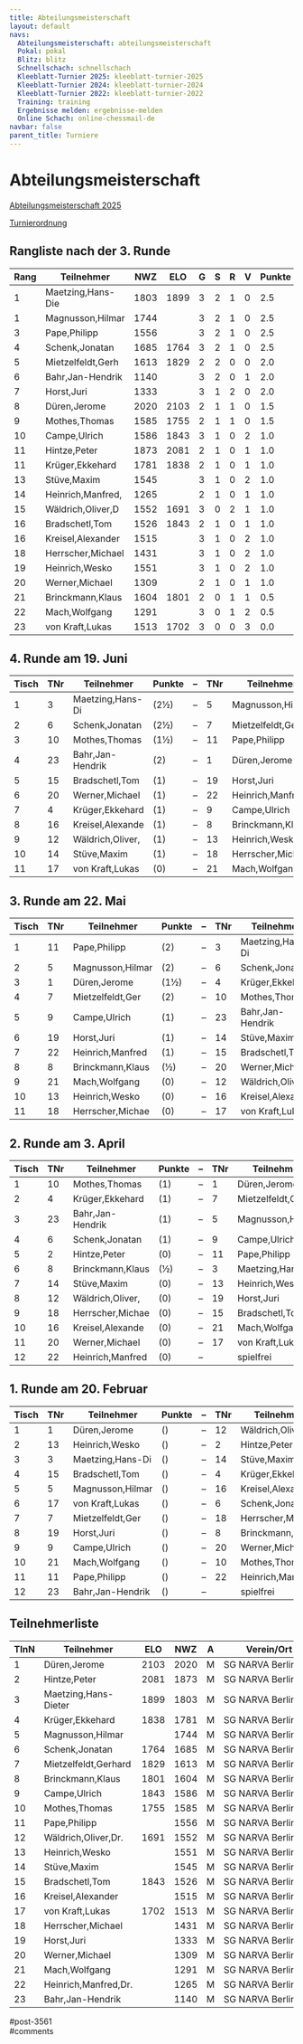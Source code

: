 ```yaml
---
title: Abteilungsmeisterschaft 
layout: default
navs:
  Abteilungsmeisterschaft: abteilungsmeisterschaft
  Pokal: pokal
  Blitz: blitz
  Schnellschach: schnellschach
  Kleeblatt-Turnier 2025: kleeblatt-turnier-2025
  Kleeblatt-Turnier 2024: kleeblatt-turnier-2024
  Kleeblatt-Turnier 2022: kleeblatt-turnier-2022
  Training: training
  Ergebnisse melden: ergebnisse-melden
  Online Schach: online-chessmail-de
navbar: false
parent_title: Turniere
---
```

<div class="post-3561 page type-page status-publish hentry" id="post-3561">
<h1 class="entry-title">Abteilungsmeisterschaft</h1>
<div class="entry-content">
<p><a href="https://www.narva-schach.de/wordpress/wp-content/uploads/2024/12/Abteilungsmeisterschaft-2025.pdf">Abteilungsmeisterschaft 2025</a></p>
<p><a href="http://www.narva-schach.de/wordpress/wp-content/uploads/2020/01/Turnierordnung.pdf">Turnierordnung</a></p>
<h2>Rangliste nach der 3. Runde</h2>
<table class="clean swiss footable">
<thead>
<tr>
<th>Rang</th>
<th>Teilnehmer</th>
<th>NWZ</th>
<th>ELO</th>
<th>G</th>
<th>S</th>
<th>R</th>
<th>V</th>
<th>Punkte</th>
<th>Buchh</th>
<th>SoBerg</th>
</tr>
</thead>
<tbody>
<tr>
<td>1</td>
<td>Maetzing,Hans-Die</td>
<td>1803</td>
<td>1899</td>
<td>3</td>
<td>2</td>
<td>1</td>
<td>0</td>
<td>2.5</td>
<td>5.0</td>
<td>3.75</td>
</tr>
<tr>
<td>1</td>
<td>Magnusson,Hilmar</td>
<td>1744</td>
<td></td>
<td>3</td>
<td>2</td>
<td>1</td>
<td>0</td>
<td>2.5</td>
<td>5.0</td>
<td>3.75</td>
</tr>
<tr>
<td>3</td>
<td>Pape,Philipp</td>
<td>1556</td>
<td></td>
<td>3</td>
<td>2</td>
<td>1</td>
<td>0</td>
<td>2.5</td>
<td>4.5</td>
<td>3.50</td>
</tr>
<tr>
<td>4</td>
<td>Schenk,Jonatan</td>
<td>1685</td>
<td>1764</td>
<td>3</td>
<td>2</td>
<td>1</td>
<td>0</td>
<td>2.5</td>
<td>3.5</td>
<td>2.25</td>
</tr>
<tr>
<td>5</td>
<td>Mietzelfeldt,Gerh</td>
<td>1613</td>
<td>1829</td>
<td>2</td>
<td>2</td>
<td>0</td>
<td>0</td>
<td>2.0</td>
<td>6.0</td>
<td>3.00</td>
</tr>
<tr>
<td>6</td>
<td>Bahr,Jan-Hendrik</td>
<td>1140</td>
<td></td>
<td>3</td>
<td>2</td>
<td>0</td>
<td>1</td>
<td>2.0</td>
<td>4.5</td>
<td>2.00</td>
</tr>
<tr>
<td>7</td>
<td>Horst,Juri</td>
<td>1333</td>
<td></td>
<td>3</td>
<td>1</td>
<td>2</td>
<td>0</td>
<td>2.0</td>
<td>3.5</td>
<td>2.25</td>
</tr>
<tr>
<td>8</td>
<td>Düren,Jerome</td>
<td>2020</td>
<td>2103</td>
<td>2</td>
<td>1</td>
<td>1</td>
<td>0</td>
<td>1.5</td>
<td>5.5</td>
<td>2.00</td>
</tr>
<tr>
<td>9</td>
<td>Mothes,Thomas</td>
<td>1585</td>
<td>1755</td>
<td>2</td>
<td>1</td>
<td>1</td>
<td>0</td>
<td>1.5</td>
<td>5.0</td>
<td>1.50</td>
</tr>
<tr>
<td>10</td>
<td>Campe,Ulrich</td>
<td>1586</td>
<td>1843</td>
<td>3</td>
<td>1</td>
<td>0</td>
<td>2</td>
<td>1.0</td>
<td>5.5</td>
<td>1.50</td>
</tr>
<tr>
<td>11</td>
<td>Hintze,Peter</td>
<td>1873</td>
<td>2081</td>
<td>2</td>
<td>1</td>
<td>0</td>
<td>1</td>
<td>1.0</td>
<td>5.5</td>
<td>1.00</td>
</tr>
<tr>
<td>11</td>
<td>Krüger,Ekkehard</td>
<td>1781</td>
<td>1838</td>
<td>2</td>
<td>1</td>
<td>0</td>
<td>1</td>
<td>1.0</td>
<td>5.5</td>
<td>1.00</td>
</tr>
<tr>
<td>13</td>
<td>Stüve,Maxim</td>
<td>1545</td>
<td></td>
<td>3</td>
<td>1</td>
<td>0</td>
<td>2</td>
<td>1.0</td>
<td>5.0</td>
<td>1.00</td>
</tr>
<tr>
<td>14</td>
<td>Heinrich,Manfred,</td>
<td>1265</td>
<td></td>
<td>2</td>
<td>1</td>
<td>0</td>
<td>1</td>
<td>1.0</td>
<td>5.0</td>
<td>0.50</td>
</tr>
<tr>
<td>15</td>
<td>Wäldrich,Oliver,D</td>
<td>1552</td>
<td>1691</td>
<td>3</td>
<td>0</td>
<td>2</td>
<td>1</td>
<td>1.0</td>
<td>4.5</td>
<td>1.25</td>
</tr>
<tr>
<td>16</td>
<td>Bradschetl,Tom</td>
<td>1526</td>
<td>1843</td>
<td>2</td>
<td>1</td>
<td>0</td>
<td>1</td>
<td>1.0</td>
<td>4.0</td>
<td>0.50</td>
</tr>
<tr>
<td>16</td>
<td>Kreisel,Alexander</td>
<td>1515</td>
<td></td>
<td>3</td>
<td>1</td>
<td>0</td>
<td>2</td>
<td>1.0</td>
<td>4.0</td>
<td>0.50</td>
</tr>
<tr>
<td>18</td>
<td>Herrscher,Michael</td>
<td>1431</td>
<td></td>
<td>3</td>
<td>1</td>
<td>0</td>
<td>2</td>
<td>1.0</td>
<td>4.0</td>
<td>0.00</td>
</tr>
<tr>
<td>19</td>
<td>Heinrich,Wesko</td>
<td>1551</td>
<td></td>
<td>3</td>
<td>1</td>
<td>0</td>
<td>2</td>
<td>1.0</td>
<td>3.5</td>
<td>1.00</td>
</tr>
<tr>
<td>20</td>
<td>Werner,Michael</td>
<td>1309</td>
<td></td>
<td>2</td>
<td>1</td>
<td>0</td>
<td>1</td>
<td>1.0</td>
<td>3.0</td>
<td>0.00</td>
</tr>
<tr>
<td>21</td>
<td>Brinckmann,Klaus</td>
<td>1604</td>
<td>1801</td>
<td>2</td>
<td>0</td>
<td>1</td>
<td>1</td>
<td>0.5</td>
<td>5.5</td>
<td>1.00</td>
</tr>
<tr>
<td>22</td>
<td>Mach,Wolfgang</td>
<td>1291</td>
<td></td>
<td>3</td>
<td>0</td>
<td>1</td>
<td>2</td>
<td>0.5</td>
<td>4.0</td>
<td>0.50</td>
</tr>
<tr>
<td>23</td>
<td>von Kraft,Lukas</td>
<td>1513</td>
<td>1702</td>
<td>3</td>
<td>0</td>
<td>0</td>
<td>3</td>
<td>0.0</td>
<td>5.5</td>
<td>0.00</td>
</tr>
</tbody>
</table>
<h2>4. Runde am 19. Juni</h2>
<table class="clean swiss footable">
<thead>
<tr>
<th>Tisch</th>
<th>TNr</th>
<th>Teilnehmer</th>
<th>Punkte</th>
<th>–</th>
<th>TNr</th>
<th>Teilnehmer</th>
<th>Punkte</th>
<th>Ergebnis</th>
<th>At</th>
</tr>
</thead>
<tbody>
<tr>
<td>1</td>
<td>3</td>
<td>Maetzing,Hans-Di</td>
<td>(2½)</td>
<td>–</td>
<td>5</td>
<td>Magnusson,Hilmar</td>
<td>(2½)</td>
<td>3.7.</td>
<td></td>
</tr>
<tr>
<td>2</td>
<td>6</td>
<td>Schenk,Jonatan</td>
<td>(2½)</td>
<td>–</td>
<td>7</td>
<td>Mietzelfeldt,Ger</td>
<td>(2)</td>
<td>1 – 0</td>
<td></td>
</tr>
<tr>
<td>3</td>
<td>10</td>
<td>Mothes,Thomas</td>
<td>(1½)</td>
<td>–</td>
<td>11</td>
<td>Pape,Philipp</td>
<td>(2½)</td>
<td>1 – 0</td>
<td></td>
</tr>
<tr>
<td>4</td>
<td>23</td>
<td>Bahr,Jan-Hendrik</td>
<td>(2)</td>
<td>–</td>
<td>1</td>
<td>Düren,Jerome</td>
<td>(1½)</td>
<td> –</td>
<td></td>
</tr>
<tr>
<td>5</td>
<td>15</td>
<td>Bradschetl,Tom</td>
<td>(1)</td>
<td>–</td>
<td>19</td>
<td>Horst,Juri</td>
<td>(2)</td>
<td>1 – 0</td>
<td></td>
</tr>
<tr>
<td>6</td>
<td>20</td>
<td>Werner,Michael</td>
<td>(1)</td>
<td>–</td>
<td>22</td>
<td>Heinrich,Manfred</td>
<td>(1)</td>
<td> –</td>
<td></td>
</tr>
<tr>
<td>7</td>
<td>4</td>
<td>Krüger,Ekkehard</td>
<td>(1)</td>
<td>–</td>
<td>9</td>
<td>Campe,Ulrich</td>
<td>(1)</td>
<td>3.7.</td>
<td></td>
</tr>
<tr>
<td>8</td>
<td>16</td>
<td>Kreisel,Alexande</td>
<td>(1)</td>
<td>–</td>
<td>8</td>
<td>Brinckmann,Klaus</td>
<td>(½)</td>
<td>½ – ½</td>
<td></td>
</tr>
<tr>
<td>9</td>
<td>12</td>
<td>Wäldrich,Oliver,</td>
<td>(1)</td>
<td>–</td>
<td>13</td>
<td>Heinrich,Wesko</td>
<td>(1)</td>
<td>0 – 1</td>
<td></td>
</tr>
<tr>
<td>10</td>
<td>14</td>
<td>Stüve,Maxim</td>
<td>(1)</td>
<td>–</td>
<td>18</td>
<td>Herrscher,Michae</td>
<td>(1)</td>
<td> –</td>
<td></td>
</tr>
<tr>
<td>11</td>
<td>17</td>
<td>von Kraft,Lukas</td>
<td>(0)</td>
<td>–</td>
<td>21</td>
<td>Mach,Wolfgang</td>
<td>(½)</td>
<td>1 – 0</td>
<td></td>
</tr>
</tbody>
</table>
<h2>3. Runde am 22. Mai</h2>
<table class="clean swiss footable">
<thead>
<tr>
<th>Tisch</th>
<th>TNr</th>
<th>Teilnehmer</th>
<th>Punkte</th>
<th>–</th>
<th>TNr</th>
<th>Teilnehmer</th>
<th>Punkte</th>
<th>Ergebnis</th>
<th>At</th>
</tr>
</thead>
<tbody>
<tr>
<td>1</td>
<td>11</td>
<td>Pape,Philipp</td>
<td>(2)</td>
<td>–</td>
<td>3</td>
<td>Maetzing,Hans-Di</td>
<td>(2)</td>
<td>½ – ½</td>
<td></td>
</tr>
<tr>
<td>2</td>
<td>5</td>
<td>Magnusson,Hilmar</td>
<td>(2)</td>
<td>–</td>
<td>6</td>
<td>Schenk,Jonatan</td>
<td>(2)</td>
<td>½ – ½</td>
<td></td>
</tr>
<tr>
<td>3</td>
<td>1</td>
<td>Düren,Jerome</td>
<td>(1½)</td>
<td>–</td>
<td>4</td>
<td>Krüger,Ekkehard</td>
<td>(1)</td>
<td>1 – 0</td>
<td></td>
</tr>
<tr>
<td>4</td>
<td>7</td>
<td>Mietzelfeldt,Ger</td>
<td>(2)</td>
<td>–</td>
<td>10</td>
<td>Mothes,Thomas</td>
<td>(1½)</td>
<td>0 – 1</td>
<td></td>
</tr>
<tr>
<td>5</td>
<td>9</td>
<td>Campe,Ulrich</td>
<td>(1)</td>
<td>–</td>
<td>23</td>
<td>Bahr,Jan-Hendrik</td>
<td>(1)</td>
<td>0 – 1</td>
<td></td>
</tr>
<tr>
<td>6</td>
<td>19</td>
<td>Horst,Juri</td>
<td>(1)</td>
<td>–</td>
<td>14</td>
<td>Stüve,Maxim</td>
<td>(1)</td>
<td>1 – 0</td>
<td></td>
</tr>
<tr>
<td>7</td>
<td>22</td>
<td>Heinrich,Manfred</td>
<td>(1)</td>
<td>–</td>
<td>15</td>
<td>Bradschetl,Tom</td>
<td>(1)</td>
<td> –</td>
<td></td>
</tr>
<tr>
<td>8</td>
<td>8</td>
<td>Brinckmann,Klaus</td>
<td>(½)</td>
<td>–</td>
<td>20</td>
<td>Werner,Michael</td>
<td>(1)</td>
<td>½ – ½</td>
<td></td>
</tr>
<tr>
<td>9</td>
<td>21</td>
<td>Mach,Wolfgang</td>
<td>(0)</td>
<td>–</td>
<td>12</td>
<td>Wäldrich,Oliver,</td>
<td>(½)</td>
<td>½ – ½</td>
<td></td>
</tr>
<tr>
<td>10</td>
<td>13</td>
<td>Heinrich,Wesko</td>
<td>(0)</td>
<td>–</td>
<td>16</td>
<td>Kreisel,Alexande</td>
<td>(1)</td>
<td>1 – 0</td>
<td></td>
</tr>
<tr>
<td>11</td>
<td>18</td>
<td>Herrscher,Michae</td>
<td>(0)</td>
<td>–</td>
<td>17</td>
<td>von Kraft,Lukas</td>
<td>(0)</td>
<td>1 – 0</td>
<td></td>
</tr>
</tbody>
</table>
<h2>2. Runde am 3. April</h2>
<table class="clean swiss footable">
<thead>
<tr>
<th>Tisch</th>
<th>TNr</th>
<th>Teilnehmer</th>
<th>Punkte</th>
<th>–</th>
<th>TNr</th>
<th>Teilnehmer</th>
<th>Punkte</th>
<th>Ergebnis</th>
<th>At</th>
</tr>
</thead>
<tbody>
<tr>
<td>1</td>
<td>10</td>
<td>Mothes,Thomas</td>
<td>(1)</td>
<td>–</td>
<td>1</td>
<td>Düren,Jerome</td>
<td>(1)</td>
<td>½ – ½</td>
<td></td>
</tr>
<tr>
<td>2</td>
<td>4</td>
<td>Krüger,Ekkehard</td>
<td>(1)</td>
<td>–</td>
<td>7</td>
<td>Mietzelfeldt,Ger</td>
<td>(1)</td>
<td>0 – 1</td>
<td></td>
</tr>
<tr>
<td>3</td>
<td>23</td>
<td>Bahr,Jan-Hendrik</td>
<td>(1)</td>
<td>–</td>
<td>5</td>
<td>Magnusson,Hilmar</td>
<td>(1)</td>
<td>0 – 1</td>
<td></td>
</tr>
<tr>
<td>4</td>
<td>6</td>
<td>Schenk,Jonatan</td>
<td>(1)</td>
<td>–</td>
<td>9</td>
<td>Campe,Ulrich</td>
<td>(1)</td>
<td>1 – 0</td>
<td></td>
</tr>
<tr>
<td>5</td>
<td>2</td>
<td>Hintze,Peter</td>
<td>(0)</td>
<td>–</td>
<td>11</td>
<td>Pape,Philipp</td>
<td>(1)</td>
<td>0 – 1</td>
<td></td>
</tr>
<tr>
<td>6</td>
<td>8</td>
<td>Brinckmann,Klaus</td>
<td>(½)</td>
<td>–</td>
<td>3</td>
<td>Maetzing,Hans-Di</td>
<td>(0)</td>
<td>– – +</td>
<td></td>
</tr>
<tr>
<td>7</td>
<td>14</td>
<td>Stüve,Maxim</td>
<td>(0)</td>
<td>–</td>
<td>13</td>
<td>Heinrich,Wesko</td>
<td>(0)</td>
<td>1 – 0</td>
<td></td>
</tr>
<tr>
<td>8</td>
<td>12</td>
<td>Wäldrich,Oliver,</td>
<td>(0)</td>
<td>–</td>
<td>19</td>
<td>Horst,Juri</td>
<td>(½)</td>
<td>½ – ½</td>
<td></td>
</tr>
<tr>
<td>9</td>
<td>18</td>
<td>Herrscher,Michae</td>
<td>(0)</td>
<td>–</td>
<td>15</td>
<td>Bradschetl,Tom</td>
<td>(0)</td>
<td>– – +</td>
<td></td>
</tr>
<tr>
<td>10</td>
<td>16</td>
<td>Kreisel,Alexande</td>
<td>(0)</td>
<td>–</td>
<td>21</td>
<td>Mach,Wolfgang</td>
<td>(0)</td>
<td>1 – 0</td>
<td></td>
</tr>
<tr>
<td>11</td>
<td>20</td>
<td>Werner,Michael</td>
<td>(0)</td>
<td>–</td>
<td>17</td>
<td>von Kraft,Lukas</td>
<td>(0)</td>
<td>1 – 0</td>
<td></td>
</tr>
<tr>
<td>12</td>
<td>22</td>
<td>Heinrich,Manfred</td>
<td>(0)</td>
<td>–</td>
<td></td>
<td>spielfrei</td>
<td>(0)</td>
<td>+ – –</td>
<td></td>
</tr>
</tbody>
</table>
<h2>1. Runde am 20. Februar</h2>
<table class="clean swiss footable">
<thead>
<tr>
<th>Tisch</th>
<th>TNr</th>
<th>Teilnehmer</th>
<th>Punkte</th>
<th>–</th>
<th>TNr</th>
<th>Teilnehmer</th>
<th>Punkte</th>
<th>Ergebnis</th>
<th>At</th>
</tr>
</thead>
<tbody>
<tr>
<td>1</td>
<td>1</td>
<td>Düren,Jerome</td>
<td>()</td>
<td>–</td>
<td>12</td>
<td>Wäldrich,Oliver,</td>
<td>()</td>
<td>1 – 0</td>
<td></td>
</tr>
<tr>
<td>2</td>
<td>13</td>
<td>Heinrich,Wesko</td>
<td>()</td>
<td>–</td>
<td>2</td>
<td>Hintze,Peter</td>
<td>()</td>
<td>0 – 1</td>
<td></td>
</tr>
<tr>
<td>3</td>
<td>3</td>
<td>Maetzing,Hans-Di</td>
<td>()</td>
<td>–</td>
<td>14</td>
<td>Stüve,Maxim</td>
<td>()</td>
<td>1 – 0</td>
<td></td>
</tr>
<tr>
<td>4</td>
<td>15</td>
<td>Bradschetl,Tom</td>
<td>()</td>
<td>–</td>
<td>4</td>
<td>Krüger,Ekkehard</td>
<td>()</td>
<td>0 – 1</td>
<td></td>
</tr>
<tr>
<td>5</td>
<td>5</td>
<td>Magnusson,Hilmar</td>
<td>()</td>
<td>–</td>
<td>16</td>
<td>Kreisel,Alexande</td>
<td>()</td>
<td>1 – 0</td>
<td></td>
</tr>
<tr>
<td>6</td>
<td>17</td>
<td>von Kraft,Lukas</td>
<td>()</td>
<td>–</td>
<td>6</td>
<td>Schenk,Jonatan</td>
<td>()</td>
<td>0 – 1</td>
<td></td>
</tr>
<tr>
<td>7</td>
<td>7</td>
<td>Mietzelfeldt,Ger</td>
<td>()</td>
<td>–</td>
<td>18</td>
<td>Herrscher,Michae</td>
<td>()</td>
<td>1 – 0</td>
<td></td>
</tr>
<tr>
<td>8</td>
<td>19</td>
<td>Horst,Juri</td>
<td>()</td>
<td>–</td>
<td>8</td>
<td>Brinckmann,Klaus</td>
<td>()</td>
<td>½ – ½</td>
<td></td>
</tr>
<tr>
<td>9</td>
<td>9</td>
<td>Campe,Ulrich</td>
<td>()</td>
<td>–</td>
<td>20</td>
<td>Werner,Michael</td>
<td>()</td>
<td>1 – 0</td>
<td></td>
</tr>
<tr>
<td>10</td>
<td>21</td>
<td>Mach,Wolfgang</td>
<td>()</td>
<td>–</td>
<td>10</td>
<td>Mothes,Thomas</td>
<td>()</td>
<td>0 – 1</td>
<td></td>
</tr>
<tr>
<td>11</td>
<td>11</td>
<td>Pape,Philipp</td>
<td>()</td>
<td>–</td>
<td>22</td>
<td>Heinrich,Manfred</td>
<td>()</td>
<td>1 – 0</td>
<td></td>
</tr>
<tr>
<td>12</td>
<td>23</td>
<td>Bahr,Jan-Hendrik</td>
<td>()</td>
<td>–</td>
<td></td>
<td>spielfrei</td>
<td>()</td>
<td>+ – –</td>
<td></td>
</tr>
</tbody>
</table>
<h2>Teilnehmerliste</h2>
<table class="clean swiss footable">
<thead>
<tr>
<th>TlnN</th>
<th>Teilnehmer</th>
<th>ELO</th>
<th>NWZ</th>
<th>A</th>
<th>Verein/Ort</th>
</tr>
</thead>
<tbody>
<tr>
<td>1</td>
<td>Düren,Jerome</td>
<td>2103</td>
<td>2020</td>
<td>M</td>
<td>SG NARVA Berlin e.V.</td>
</tr>
<tr>
<td>2</td>
<td>Hintze,Peter</td>
<td>2081</td>
<td>1873</td>
<td>M</td>
<td>SG NARVA Berlin e.V.</td>
</tr>
<tr>
<td>3</td>
<td>Maetzing,Hans-Dieter</td>
<td>1899</td>
<td>1803</td>
<td>M</td>
<td>SG NARVA Berlin e.V.</td>
</tr>
<tr>
<td>4</td>
<td>Krüger,Ekkehard</td>
<td>1838</td>
<td>1781</td>
<td>M</td>
<td>SG NARVA Berlin e.V.</td>
</tr>
<tr>
<td>5</td>
<td>Magnusson,Hilmar</td>
<td></td>
<td>1744</td>
<td>M</td>
<td>SG NARVA Berlin e.V.</td>
</tr>
<tr>
<td>6</td>
<td>Schenk,Jonatan</td>
<td>1764</td>
<td>1685</td>
<td>M</td>
<td>SG NARVA Berlin e.V.</td>
</tr>
<tr>
<td>7</td>
<td>Mietzelfeldt,Gerhard</td>
<td>1829</td>
<td>1613</td>
<td>M</td>
<td>SG NARVA Berlin e.V.</td>
</tr>
<tr>
<td>8</td>
<td>Brinckmann,Klaus</td>
<td>1801</td>
<td>1604</td>
<td>M</td>
<td>SG NARVA Berlin e.V.</td>
</tr>
<tr>
<td>9</td>
<td>Campe,Ulrich</td>
<td>1843</td>
<td>1586</td>
<td>M</td>
<td>SG NARVA Berlin e.V.</td>
</tr>
<tr>
<td>10</td>
<td>Mothes,Thomas</td>
<td>1755</td>
<td>1585</td>
<td>M</td>
<td>SG NARVA Berlin e.V.</td>
</tr>
<tr>
<td>11</td>
<td>Pape,Philipp</td>
<td></td>
<td>1556</td>
<td>M</td>
<td>SG NARVA Berlin e.V.</td>
</tr>
<tr>
<td>12</td>
<td>Wäldrich,Oliver,Dr.</td>
<td>1691</td>
<td>1552</td>
<td>M</td>
<td>SG NARVA Berlin e.V.</td>
</tr>
<tr>
<td>13</td>
<td>Heinrich,Wesko</td>
<td></td>
<td>1551</td>
<td>M</td>
<td>SG NARVA Berlin e.V.</td>
</tr>
<tr>
<td>14</td>
<td>Stüve,Maxim</td>
<td></td>
<td>1545</td>
<td>M</td>
<td>SG NARVA Berlin e.V.</td>
</tr>
<tr>
<td>15</td>
<td>Bradschetl,Tom</td>
<td>1843</td>
<td>1526</td>
<td>M</td>
<td>SG NARVA Berlin e.V.</td>
</tr>
<tr>
<td>16</td>
<td>Kreisel,Alexander</td>
<td></td>
<td>1515</td>
<td>M</td>
<td>SG NARVA Berlin e.V.</td>
</tr>
<tr>
<td>17</td>
<td>von Kraft,Lukas</td>
<td>1702</td>
<td>1513</td>
<td>M</td>
<td>SG NARVA Berlin e.V.</td>
</tr>
<tr>
<td>18</td>
<td>Herrscher,Michael</td>
<td></td>
<td>1431</td>
<td>M</td>
<td>SG NARVA Berlin e.V.</td>
</tr>
<tr>
<td>19</td>
<td>Horst,Juri</td>
<td></td>
<td>1333</td>
<td>M</td>
<td>SG NARVA Berlin e.V.</td>
</tr>
<tr>
<td>20</td>
<td>Werner,Michael</td>
<td></td>
<td>1309</td>
<td>M</td>
<td>SG NARVA Berlin e.V.</td>
</tr>
<tr>
<td>21</td>
<td>Mach,Wolfgang</td>
<td></td>
<td>1291</td>
<td>M</td>
<td>SG NARVA Berlin e.V.</td>
</tr>
<tr>
<td>22</td>
<td>Heinrich,Manfred,Dr.</td>
<td></td>
<td>1265</td>
<td>M</td>
<td>SG NARVA Berlin e.V.</td>
</tr>
<tr>
<td>23</td>
<td>Bahr,Jan-Hendrik</td>
<td></td>
<td>1140</td>
<td>M</td>
<td>SG NARVA Berlin e.V.</td>
</tr>
</tbody>
</table>
<p><script>/*<!--*/ jQuery('th:contains("Teilnehmer")').attr("data-hide","none"); jQuery('th:contains("Ergebnis")').attr("data-hide","none"); jQuery('th:contains("Tisch")').attr("data-hide","tablet,phone"); jQuery('th:contains("TNr")').attr("data-hide","tablet,phone"); jQuery('th:contains("Tite")').attr("data-hide","tablet,phone"); jQuery('th:contains("Punkte")').attr("data-hide","tablet,phone"); //--></script></p>
</div><!-- .entry-content -->
</div> #post-3561 
<div id="comments">
</div> #comments 
